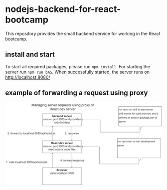# nodejs-backend-for-react-bootcamp

This repository provides the small backend service for working in the React bootcamp.

## install and start

To start all required packages, please run `npm install`. For starting the server run `npm run bAS`.
When successfully started, the server runs on [http://localhost:8080/](http://localhost:8080/) 

## example of forwarding a request using proxy

![steps needed for communication with server](./proxy-forwarding.png)